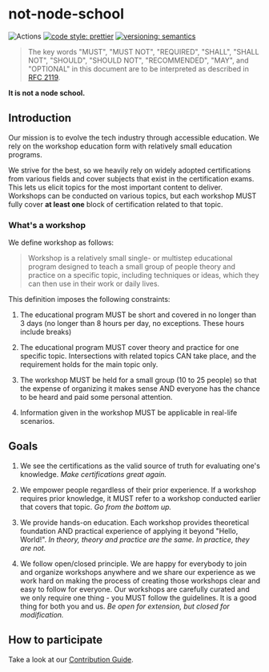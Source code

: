 # not-node-school

![Actions](https://github.com/priestine/not-node-school/workflows/Actions/badge.svg)
[![code style: prettier](https://img.shields.io/badge/code_style-prettier-ff69b4.svg)](https://github.com/prettier/prettier)
[![versioning: semantics](https://img.shields.io/badge/versioning-@priestine/semantics-912e5c.svg)](https://github.com/priestine/semantics)

> The key words "MUST", "MUST NOT", "REQUIRED", "SHALL", "SHALL NOT", "SHOULD", "SHOULD NOT", "RECOMMENDED", "MAY", and "OPTIONAL" in this document are to be interpreted as described in [RFC 2119](1).

**It is not a node school.**

## Introduction

Our mission is to evolve the tech industry through accessible education. We rely on the workshop education form with relatively small education programs.

We strive for the best, so we heavily rely on widely adopted certifications from various fields and cover subjects that exist in the certification exams. This lets us elicit topics for the most important content to deliver. Workshops can be conducted on various topics, but each workshop MUST fully cover **at least one** block of certification related to that topic.

### What's a workshop

We define workshop as follows:

> Workshop is a relatively small single- or multistep educational program designed to teach a small group of people theory and practice on a specific topic, including techniques or ideas, which they can then use in their work or daily lives.

This definition imposes the following constraints:

1. The educational program MUST be short and covered in no longer than 3 days (no longer than 8 hours per day, no exceptions. These hours include breaks)

2. The educational program MUST cover theory and practice for one specific topic. Intersections with related topics CAN take place, and the requirement holds for the main topic only.

3. The workshop MUST be held for a small group (10 to 25 people) so that the expense of organizing it makes sense AND everyone has the chance to be heard and paid some personal attention.

4. Information given in the workshop MUST be applicable in real-life scenarios.

## Goals

1. We see the certifications as the valid source of truth for evaluating one's knowledge. _Make certifications great again._

2. We empower people regardless of their prior experience. If a workshop requires prior knowledge, it MUST refer to a workshop conducted earlier that covers that topic. _Go from the bottom up._

3. We provide hands-on education. Each workshop provides theoretical foundation AND practical experience of applying it beyond "Hello, World!". _In theory, theory and practice are the same. In practice, they are not._

4. We follow open/closed principle. We are happy for everybody to join and organize workshops anywhere and we share our experience as we work hard on making the process of creating those workshops clear and easy to follow for everyone. Our workshops are carefully curated and we only require one thing - you MUST follow the guidelines. It is a good thing for both you and us. _Be open for extension, but closed for modification._

## How to participate

Take a look at our [Contribution Guide](2).

[1]: https://tools.ietf.org/html/rfc2119
[2]: https://github.com/priestine/not-node-school/blob/master/.github/CONTRIBUTING.md
